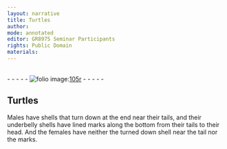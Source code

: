 ```yaml
---
layout: narrative
title: Turtles
author:
mode: annotated
editor: GR8975 Seminar Participants
rights: Public Domain
materials: 
---
```


 <br/>- - - - - <a href="http://gallica.bnf.fr/ark:/12148/btv1b10500001g/f215.image"><img src="/assets/photo-icon.png" alt="folio image: " style="display:inline-block; margin-bottom:-3px;"/>105r</a> - - - - - <br/> 
## Turtles

 
Males have shells that turn down at the end near their tails, and their underbelly shells have lined marks along the bottom from their tails to their head. And the females have neither the turned down shell near the tail nor the marks.
 